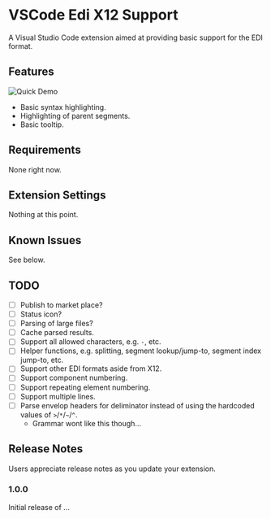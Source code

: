 # VSCode Edi X12 Support

A Visual Studio Code extension aimed at providing basic support for the EDI format.

## Features

![Quick Demo](docs/demo.gif)

- Basic syntax highlighting.
- Highlighting of parent segments.
- Basic tooltip.

## Requirements

None right now.

## Extension Settings

Nothing at this point.

## Known Issues

See below.

## TODO

- [ ] Publish to market place?
- [ ] Status icon?
- [ ] Parsing of large files?
- [ ] Cache parsed results.
- [ ] Support all allowed characters, e.g. `-`, etc. 
- [ ] Helper functions, e.g. splitting, segment lookup/jump-to, segment index jump-to, etc.
- [ ] Support other EDI formats aside from X12.
- [ ] Support component numbering.
- [ ] Support repeating element numbering.
- [ ] Support multiple lines.
- [ ] Parse envelop headers for deliminator instead of using the hardcoded values of `>`/`*`/`~`/`^`.
  - Grammar wont like this though...

## Release Notes

Users appreciate release notes as you update your extension.

### 1.0.0

Initial release of ...